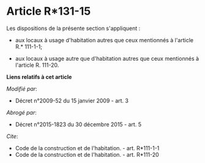 # Article R*131-15

Les dispositions de la présente section s'appliquent :

- aux locaux à usage d'habitation autres que ceux mentionnés à l'article R.* 111-1-1;

- aux locaux à usage autre que d'habitation autres que ceux mentionnés à l'article R. 111-20.

**Liens relatifs à cet article**

_Modifié par_:

  - Décret n°2009-52 du 15 janvier 2009 - art. 3

_Abrogé par_:

  - Décret n°2015-1823 du 30 décembre 2015 - art. 5

_Cite_:

  - Code de la construction et de l'habitation. - art. R*111-1-1
  - Code de la construction et de l'habitation. - art. R*111-20
